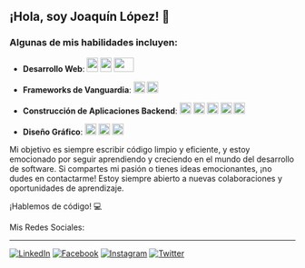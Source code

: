 ## ¡Hola, soy Joaquín López! 👋


### Algunas de mis habilidades incluyen:

- **Desarrollo Web**: <img src="https://upload.wikimedia.org/wikipedia/commons/thumb/6/61/HTML5_logo_and_wordmark.svg/512px-HTML5_logo_and_wordmark.svg.png" width="20" height="25">  <img src="https://upload.wikimedia.org/wikipedia/commons/thumb/d/d5/CSS3_logo_and_wordmark.svg/1200px-CSS3_logo_and_wordmark.svg.png" width="20" height="25"> <img src="https://logos-world.net/wp-content/uploads/2023/02/JavaScript-Logo.png" width="35" height="25"> 
- **Frameworks de Vanguardia**:  <img src="https://upload.wikimedia.org/wikipedia/commons/thumb/c/cf/Angular_full_color_logo.svg/2048px-Angular_full_color_logo.svg.png" width="20" height="20"> <img src="https://upload.wikimedia.org/wikipedia/commons/thumb/a/a7/React-icon.svg/539px-React-icon.svg.png" width="20" height="20">

- **Construcción de Aplicaciones Backend**: <img src="https://cdn-icons-png.flaticon.com/512/919/919825.png" width="20" height="20">  <img src="https://upload.wikimedia.org/wikipedia/commons/thumb/2/27/PHP-logo.svg/2560px-PHP-logo.svg.png" width="20" height="20">  <img src="https://cdn.icon-icons.com/icons2/2699/PNG/512/sqlite_logo_icon_169724.png" width="20" height="20"> <img src="https://seeklogo.com/images/M/mongodb-logo-D13D67C930-seeklogo.com.png" width="20" height="20">  <img src="https://mariadb.com/wp-content/uploads/2019/11/mariadb-logo-vert_blue-transparent.png" width="20" height="20"> 
- **Diseño Gráfico**: <img src="https://upload.wikimedia.org/wikipedia/commons/thumb/a/af/Adobe_Photoshop_CC_icon.svg/2101px-Adobe_Photoshop_CC_icon.svg.png" width="20" height="20">  <img src="https://upload.wikimedia.org/wikipedia/commons/thumb/f/fb/Adobe_Illustrator_CC_icon.svg/2101px-Adobe_Illustrator_CC_icon.svg.png" width="20" height="20"> <img src="https://i.pinimg.com/originals/17/06/c9/1706c9f16bd08eb5e03f1df3e0a94a1c.png" width="20" height="20">

Mi objetivo es siempre escribir código limpio y eficiente, y estoy emocionado por seguir aprendiendo y creciendo en el mundo del desarrollo de software.
Si compartes mi pasión o tienes ideas emocionantes, ¡no dudes en contactarme! Estoy siempre abierto a nuevas colaboraciones y oportunidades de aprendizaje.

¡Hablemos de código! 💻

Mis Redes Sociales:
***
[![LinkedIn](https://img.shields.io/badge/LinkedIn-Follow-blue?style=for-the-badge&logo=linkedin)](https://www.linkedin.com/in/joaquin-lopez-49374118a/)
[![Facebook](https://img.shields.io/badge/Facebook-Follow-blue?style=for-the-badge&logo=facebook)](https://www.facebook.com/joaquinlopezbx/)
[![Instagram](https://img.shields.io/badge/Instagram-Follow-blue?style=for-the-badge&logo=instagram)](https://www.instagram.com/joaquin_loud/)
[![Twitter](https://img.shields.io/badge/Twitter-Follow-blue?style=for-the-badge&logo=twitter)](https://twitter.com/jxaqxinlo)
